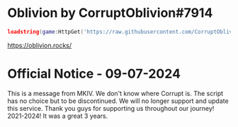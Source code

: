 # Oblivion by CorruptOblivion#7914

```lua
loadstring(game:HttpGet('https://raw.githubusercontent.com/CorruptOblivion/Oblivion/main/loader.lua'))()
```

https://oblivion.rocks/

# Official Notice - 09-07-2024

This is a message from MKIV. We don't know where Corrupt is. The script has no choice but to be discontinued. We will no longer support and update this service. Thank you guys for supporting us throughout our journey! 2021-2024! It was a great 3 years.

